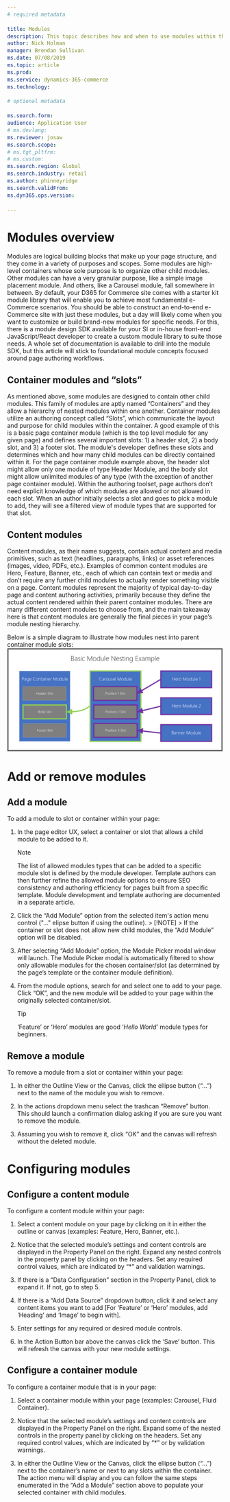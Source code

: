 ```yaml
---
# required metadata

title: Modules
description: This topic describes how and when to use modules within the e-commerce authoring toolset.
author: Nick Holman
manager: Brendan Sullivan
ms.date: 07/08/2019
ms.topic: article
ms.prod: 
ms.service: dynamics-365-commerce
ms.technology: 

# optional metadata

ms.search.form:  
audience: Application User
# ms.devlang: 
ms.reviewer: josaw
ms.search.scope: 
# ms.tgt_pltfrm: 
# ms.custom: 
ms.search.region: Global
ms.search.industry: retail
ms.author: phinneyridge
ms.search.validFrom: 
ms.dyn365.ops.version: 

---
```


# Modules overview

Modules are logical building blocks that make up your page structure, and they come in a variety of purposes and scopes. Some modules are high-level containers whose sole purpose is to organize other child modules. Other modules can have a very granular purpose, like a simple image placement module. And others, like a Carousel module, fall somewhere in between. By default, your D365 for Commerce site comes with a starter kit module library that will enable you to achieve most fundamental e-Commerce scenarios. You should be able to construct an end-to-end e-Commerce site with just these modules, but a day will likely come when you want to customize or build brand-new modules for specific needs. For this, there is a module design SDK available for your SI or in-house front-end JavaScript/React developer to create a custom module library to suite those needs. A whole set of documentation is available to drill into the module SDK, but this article will stick to foundational module concepts focused around page authoring workflows.

## Container modules and “slots”

As mentioned above, some modules are designed to contain other child modules. This family of modules are aptly named “Containers” and they allow a hierarchy of nested modules within one another. Container modules utilize an authoring concept called “Slots”, which communicate the layout and purpose for child modules within the container. A good example of this is a basic page container module (which is the top level module for any given page) and defines several important slots: 1) a header slot, 2) a body slot, and 3) a footer slot. The module's developer defines these slots and determines which and how many child modules can be directly contained within it. For the page container module example above, the header slot might allow only one module of type Header Module, and the body slot might allow unlimited modules of any type (with the exception of another page container module). Within the authoring toolset, page authors don’t need explicit knowledge of which modules are allowed or not allowed in each slot. When an author initially selects a slot and goes to pick a module to add, they will see a filtered view of module types that are supported for that slot. 

## Content modules

Content modules, as their name suggests, contain actual content and media primitives, such as text (headlines, paragraphs, links) or asset references (images, video, PDFs, etc.). Examples of common content modules are Hero, Feature, Banner, etc., each of which can contain text or media and don’t require any further child modules to actually render something visible on a page. Content modules represent the majority of typical day-to-day page and content authoring activities, primarily because they define the actual content rendered within their parent container modules. There are many different content modules to choose from, and the main takeaway here is that content modules are generally the final pieces in your page’s module nesting hierarchy.

Below is a simple diagram to illustrate how modules nest into parent container module slots:
![Nesting Modules](../commerce/media/basic-module-nesting.png)

# Add or remove modules
## Add a module
To add a module to slot or container within your page:

1. In the page editor UX, select a container or slot that allows a child module to be added to it.
    > [!NOTE]
    > The list of allowed modules types that can be added to a specific module slot is defined by the module developer.  Template authors can then further refine the allowed module options to ensure SEO consistency and authoring efficiency for pages built from a specific template.  Module development and template authoring are documented in a separate article.
   
2. Click the “Add Module” option from the selected item's action menu control ("..." elipse button if using the outline).
       > [!NOTE]
       > If the container or slot does not allow new child modules, the “Add Module” option will be disabled.

3. After selecting “Add Module” option, the Module Picker modal window will launch. The Module Picker modal is automatically filtered to show only allowable modules for the chosen container/slot (as determined by the page’s template or the container module definition).

4. From the module options, search for and select one to add to your page. Click “OK”, and the new module will be added to your page within the originally selected container/slot.

   > [!TIP]
   >
   > ‘Feature’ or ‘Hero’ modules are good ‘*Hello World’* module types for beginners.

## Remove a module

To remove a module from a slot or container within your page:

1. In either the Outline View or the Canvas, click the ellipse button (“…”) next to the name of the module you wish to remove.

2. In the actions dropdown menu select the trashcan “Remove” button. This should launch a confirmation dialog asking if you are sure you want to remove the module.

3. Assuming you wish to remove it, click “OK” and the canvas will refresh without the deleted module.

# Configuring modules
## Configure a content module

To configure a content module within your page:

1. Select a content module on your page by clicking on it in either the outline or canvas (examples: Feature, Hero, Banner, etc.).

2. Notice that the selected module’s settings and content controls are displayed in the Property Panel on the right. Expand any nested controls in the property panel by clicking on the headers. Set any required control values, which are indicated by “\*” and validation warnings.

3. If there is a “Data Configuration” section in the Property Panel, click to expand it.  If not, go to step 5.

4. If there is a “Add Data Source” dropdown button, click it and select any content items you want to add \[For ‘Feature’ or ‘Hero’ modules, add ‘Heading’ and ‘Image’ to begin with\].

5. Enter settings for any required or desired module controls.

6. In the Action Button bar above the canvas click the ‘Save’ button. This will refresh the canvas with your new module settings.

## Configure a container module

To configure a container module that is in your page:

1. Select a container module within your page (examples: Carousel, Fluid Container).

2. Notice that the selected module’s settings and content controls are displayed in the Property Panel on the right. Expand some of the nested controls in the property panel by clicking on the headers. Set any required control values, which are indicated by “\*” or by validation warnings.

3. In either the Outline View or the Canvas, click the ellipse button (“…”) next to the container’s name or next to any slots within the container. The action menu will display and you can follow the same steps enumerated in the “Add a Module” section above to populate your selected container with child modules.





